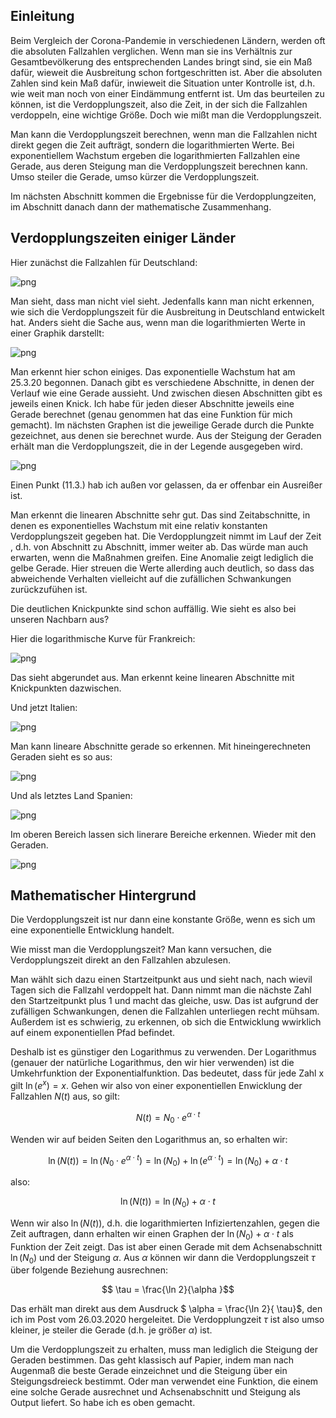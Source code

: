 

## Einleitung

Beim Vergleich der Corona-Pandemie in verschiedenen Ländern, werden oft die absoluten Fallzahlen verglichen. Wenn man sie ins Verhältnis zur Gesamtbevölkerung des entsprechenden Landes bringt sind, sie ein Maß dafür, wieweit die Ausbreitung schon fortgeschritten ist. Aber die absoluten Zahlen sind kein Maß dafür, inwieweit die Situation unter Kontrolle ist, d.h. wie weit man noch von einer Eindämmung entfernt ist. Um das beurteilen zu können, ist die Verdopplungszeit, also die Zeit, in der sich die Fallzahlen verdoppeln, eine wichtige Größe. Doch wie mißt man die Verdopplungszeit.

Man kann die Verdopplungszeit berechnen, wenn man die Fallzahlen nicht direkt gegen die Zeit aufträgt, sondern die logarithmierten Werte. Bei exponentiellem Wachstum ergeben die logarithmierten Fallzahlen eine Gerade, aus deren Steigung man die Verdopplungszeit berechnen kann. Umso steiler die Gerade, umso kürzer die Verdopplungszeit.

Im nächsten Abschnitt kommen die Ergebnisse für die Verdopplungzeiten, im Abschnitt danach dann der mathematische Zusammenhang.

## Verdopplungszeiten einiger Länder

Hier zunächst die Fallzahlen für Deutschland:






![png](2020-04-06-verdopplungsZeit_files/output_1_0.png)



Man sieht, dass man nicht viel sieht. Jedenfalls kann man nicht erkennen, wie sich die Verdopplungszeit für die Ausbreitung in Deutschland entwickelt hat. Anders sieht die Sache aus, wenn man die logarithmierten Werte in einer Graphik darstellt:






![png](2020-04-06-verdopplungsZeit_files/output_3_0.png)



Man erkennt hier schon einiges. Das exponentielle Wachstum hat am 25.3.20 begonnen. Danach gibt es verschiedene Abschnitte, in denen der Verlauf wie eine Gerade aussieht. Und zwischen diesen Abschnitten gibt es jeweils einen Knick. Ich habe für jeden dieser Abschnitte jeweils eine Gerade berechnet (genau genommen hat das eine Funktion für mich gemacht). Im nächsten Graphen ist die jeweilige Gerade durch die Punkte gezeichnet, aus denen sie berechnet wurde. Aus der Steigung der Geraden erhält man die Verdopplungszeit, die in der Legende ausgegeben wird.






![png](2020-04-06-verdopplungsZeit_files/output_5_0.png)



Einen Punkt (11.3.) hab ich außen vor gelassen, da er offenbar ein Ausreißer ist.

Man erkennt die linearen Abschnitte sehr gut. Das sind Zeitabschnitte, in denen es exponentielles Wachstum mit eine relativ konstanten Verdopplungszeit gegeben hat. Die Verdopplungzeit nimmt im Lauf der Zeit , d.h. von Abschnitt zu Abschnitt, immer weiter ab. Das würde man auch erwarten, wenn die Maßnahmen greifen. Eine Anomalie zeigt lediglich die gelbe Gerade. Hier streuen die Werte allerding auch deutlich, so dass das abweichende Verhalten vielleicht auf die zufällichen Schwankungen zurückzufühen ist.

Die deutlichen Knickpunkte sind schon auffällig. Wie sieht es also bei unseren Nachbarn aus?

Hier die logarithmische Kurve für Frankreich:






![png](2020-04-06-verdopplungsZeit_files/output_7_0.png)



Das sieht abgerundet aus. Man erkennt keine linearen Abschnitte mit Knickpunkten dazwischen. 

Und jetzt Italien:






![png](2020-04-06-verdopplungsZeit_files/output_9_0.png)



Man kann lineare Abschnitte gerade so erkennen. Mit hineingerechneten Geraden sieht es so aus:






![png](2020-04-06-verdopplungsZeit_files/output_11_0.png)



Und als letztes Land Spanien:






![png](2020-04-06-verdopplungsZeit_files/output_13_0.png)



Im oberen Bereich lassen sich linerare Bereiche erkennen. Wieder mit den Geraden.






![png](2020-04-06-verdopplungsZeit_files/output_15_0.png)



## Mathematischer Hintergrund

Die Verdopplungszeit ist nur dann eine konstante Größe, wenn es sich um eine exponentielle Entwicklung handelt. 

Wie misst man die Verdopplungszeit? Man kann versuchen, die Verdopplungszeit direkt an den Fallzahlen abzulesen.


Man wählt sich dazu einen Startzeitpunkt aus und sieht nach, nach wievil Tagen sich die Fallzahl verdoppelt hat. Dann nimmt man die nächste Zahl den Startzeitpunkt plus 1 und macht das gleiche, usw. Das ist aufgrund der zufälligen Schwankungen, denen die Fallzahlen unterliegen recht mühsam. Außerdem ist es schwierig, zu erkennen, ob sich die Entwicklung wwirklich auf einem exponentiellen Pfad befindet.

Deshalb ist es günstiger den Logarithmus zu verwenden. Der Logarithmus (genauer der natürliche Logarithmus, den wir hier verwenden) ist die Umkehrfunktion der Exponentialfunktion. Das bedeutet, dass für jede Zahl x gilt $\ln(e^x) = x$. Gehen wir also von einer exponentiellen Enwicklung der Fallzahlen $N(t)$ aus, so gilt:

$$N(t) = N_0 \cdot e^{\alpha \cdot t}$$

Wenden wir auf beiden Seiten den Logarithmus an, so erhalten wir:

$$\ln (N(t)) = \ln (N_0 \cdot e^{\alpha \cdot t}) = \ln (N_0) + \ln ( e^{\alpha \cdot t}) = \ln (N_0) + \alpha \cdot t$$

also:

$$\ln (N(t)) = \ln (N_0) + \alpha \cdot t$$

Wenn wir also $\ln (N(t))$, d.h. die logarithmierten Infiziertenzahlen, gegen die Zeit auftragen, dann erhalten wir einen Graphen der $\ln (N_0) + \alpha \cdot t$ als Funktion der Zeit zeigt. Das ist aber einen Gerade mit dem Achsenabschnitt $\ln (N_0)$ und der Steigung $\alpha$. Aus $\alpha$ können wir dann die Verdopplungszeit $\tau$ über folgende Beziehung ausrechnen:

$$ \tau = \frac{\ln 2}{\alpha }$$

Das erhält man direkt aus dem Ausdruck $ \alpha = \frac{\ln 2}{ \tau}$, den ich im  Post vom 26.03.2020 hergeleitet. Die Verdopplungzeit $\tau$ ist also umso kleiner, je steiler die Gerade (d.h. je größer $\alpha$) ist.

Um die Verdopplungszeit zu erhalten, muss man lediglich die Steigung der Geraden bestimmen. Das geht klassisch auf Papier, indem man nach Augenmaß die beste Gerade einzeichnet und die Steigung über ein Steigungsdreieck bestimmt. Oder man verwendet eine Funktion, die einem eine solche Gerade ausrechnet und Achsenabschnitt und Steigung als Output liefert. So habe ich es oben gemacht.


